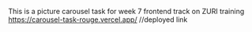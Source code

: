 This is a picture carousel task for week 7 frontend track on ZURI training
https://carousel-task-rouge.vercel.app/  //deployed link
